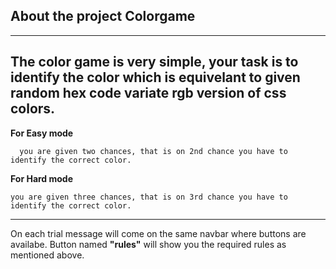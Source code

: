 ## About the project Colorgame

---
The color game is very simple, your task is to identify the color which
is equivelant to given random hex code variate rgb version of css colors.
---

**For Easy mode**
```
  you are given two chances, that is on 2nd chance you have to identify the correct color.
```
 **For Hard mode**
```
you are given three chances, that is on 3rd chance you have to identify the correct color.
```
---

On each trial message will come on the same navbar where buttons are availabe.
Button named **\"rules\"** will show you the required rules as mentioned above.
